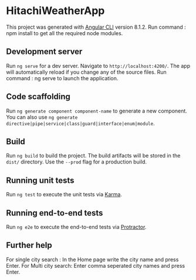 # HitachiWeatherApp

This project was generated with [Angular CLI](https://github.com/angular/angular-cli) version 8.1.2.
Run command : npm install to get all the required node modules.

## Development server

Run `ng serve` for a dev server. Navigate to `http://localhost:4200/`. The app will automatically reload if you change any of the source files.
Run command : ng serve to launch the application.

## Code scaffolding

Run `ng generate component component-name` to generate a new component. You can also use `ng generate directive|pipe|service|class|guard|interface|enum|module`.

## Build

Run `ng build` to build the project. The build artifacts will be stored in the `dist/` directory. Use the `--prod` flag for a production build.

## Running unit tests

Run `ng test` to execute the unit tests via [Karma](https://karma-runner.github.io).

## Running end-to-end tests

Run `ng e2e` to execute the end-to-end tests via [Protractor](http://www.protractortest.org/).

## Further help

For single city search : In the Home page write the city name and press Enter.
For Multi city search:  Enter comma seperated city names and press Enter.
